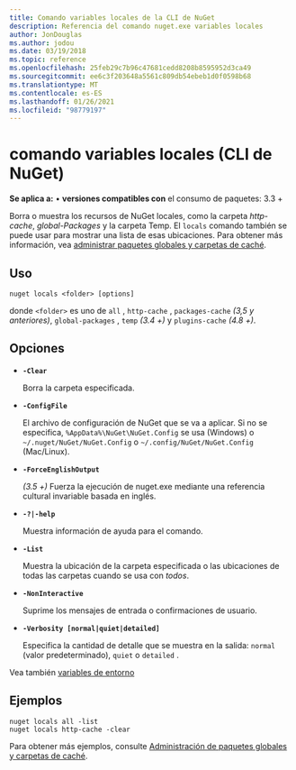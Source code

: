 ```yaml
---
title: Comando variables locales de la CLI de NuGet
description: Referencia del comando nuget.exe variables locales
author: JonDouglas
ms.author: jodou
ms.date: 03/19/2018
ms.topic: reference
ms.openlocfilehash: 25feb29c7b96c47681cedd8208b8595952d3ca49
ms.sourcegitcommit: ee6c3f203648a5561c809db54ebeb1d0f0598b68
ms.translationtype: MT
ms.contentlocale: es-ES
ms.lasthandoff: 01/26/2021
ms.locfileid: "98779197"
---
```

# <a name="locals-command-nuget-cli"></a>comando variables locales (CLI de NuGet)

**Se aplica a:** &bullet; **versiones compatibles con** el consumo de paquetes: 3.3 +

Borra o muestra los recursos de NuGet locales, como la carpeta *http-cache*, *global-Packages* y la carpeta Temp. El `locals` comando también se puede usar para mostrar una lista de esas ubicaciones. Para obtener más información, vea [administrar paquetes globales y carpetas de caché](../../consume-packages/managing-the-global-packages-and-cache-folders.md).

## <a name="usage"></a>Uso

```cli
nuget locals <folder> [options]
```

donde `<folder>` es uno de `all` , `http-cache` , `packages-cache` *(3,5 y anteriores)*, `global-packages` , `temp` *(3.4 +)* y `plugins-cache` *(4.8 +)*.

## <a name="options"></a>Opciones

- **`-Clear`**

  Borra la carpeta especificada.

- **`-ConfigFile`**

  El archivo de configuración de NuGet que se va a aplicar. Si no se especifica, `%AppData%\NuGet\NuGet.Config` se usa (Windows) o `~/.nuget/NuGet/NuGet.Config` o `~/.config/NuGet/NuGet.Config` (Mac/Linux).

- **`-ForceEnglishOutput`**

  *(3.5 +)* Fuerza la ejecución de nuget.exe mediante una referencia cultural invariable basada en inglés.

- **`-?|-help`**

  Muestra información de ayuda para el comando.

- **`-List`**

  Muestra la ubicación de la carpeta especificada o las ubicaciones de todas las carpetas cuando se usa con *todos*.

- **`-NonInteractive`**

  Suprime los mensajes de entrada o confirmaciones de usuario.

- **`-Verbosity [normal|quiet|detailed]`**

  Especifica la cantidad de detalle que se muestra en la salida: `normal` (valor predeterminado), `quiet` o `detailed` .

Vea también [variables de entorno](cli-ref-environment-variables.md)

## <a name="examples"></a>Ejemplos

```cli
nuget locals all -list
nuget locals http-cache -clear
```

Para obtener más ejemplos, consulte [Administración de paquetes globales y carpetas de caché](../../consume-packages/managing-the-global-packages-and-cache-folders.md).
